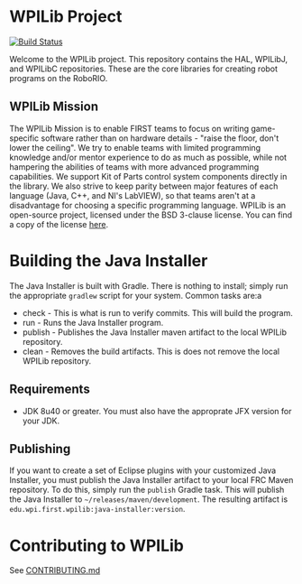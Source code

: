 # WPILib Project

[![Build Status](https://travis-ci.org/wpilibsuite/java-installer.svg?branch=master)](https://travis-ci.org/wpilibsuite/java-installer)

Welcome to the WPILib project. This repository contains the HAL, WPILibJ, and WPILibC repositories. These are the core libraries for creating robot programs on the RoboRIO.

## WPILib Mission

The WPILib Mission is to enable FIRST teams to focus on writing game-specific software rather than on hardware details - "raise the floor, don't lower the ceiling". We try to enable teams with limited programming knowledge and/or mentor experience to do as much as possible, while not hampering the abilities of teams with more advanced programming capabilities. We support Kit of Parts control system components directly in the library. We also strive to keep parity between major features of each language (Java, C++, and NI's LabVIEW), so that teams aren't at a disadvantage for choosing a specific programming language. WPILib is an open-source project, licensed under the BSD 3-clause license. You can find a copy of the license [here](BSD_License_for_WPILib_code.txt).

# Building the Java Installer

The Java Installer is built with Gradle. There is nothing to install; simply run the appropriate `gradlew` script for your system. Common tasks are:a

- check - This is what is run to verify commits. This will build the program.
- run - Runs the Java Installer program.
- publish - Publishes the Java Installer maven artifact to the local WPILib repository.
- clean - Removes the build artifacts. This is does not remove the local WPILib repository.

## Requirements

- JDK 8u40 or greater. You must also have the approprate JFX version for your JDK.

## Publishing
If you want to create a set of Eclipse plugins with your customized Java Installer, you must publish the Java Installer artifact to your local FRC Maven repository. To do this, simply run the `publish` Gradle task. This will publish the Java Installer to `~/releases/maven/development`. The resulting artifact is `edu.wpi.first.wpilib:java-installer:version`.

# Contributing to WPILib
See [CONTRIBUTING.md](CONTRIBUTING.md)
